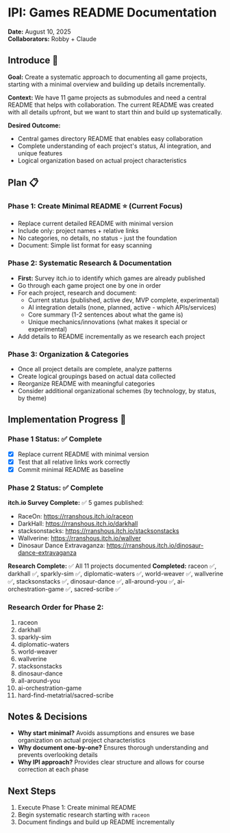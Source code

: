 # IPI: Games README Documentation

**Date:** August 10, 2025  
**Collaborators:** Robby + Claude  

## Introduce 🎯

**Goal:** Create a systematic approach to documenting all game projects, starting with a minimal overview and building up details incrementally.

**Context:** We have 11 game projects as submodules and need a central README that helps with collaboration. The current README was created with all details upfront, but we want to start thin and build up systematically.

**Desired Outcome:** 
- Central games directory README that enables easy collaboration
- Complete understanding of each project's status, AI integration, and unique features
- Logical organization based on actual project characteristics

## Plan 📋

### Phase 1: Create Minimal README ⭐ (Current Focus)
- Replace current detailed README with minimal version
- Include only: project names + relative links  
- No categories, no details, no status - just the foundation
- Document: Simple list format for easy scanning

### Phase 2: Systematic Research & Documentation
- **First:** Survey itch.io to identify which games are already published
- Go through each game project one by one in order
- For each project, research and document:
  - Current status (published, active dev, MVP complete, experimental)
  - AI integration details (none, planned, active - which APIs/services)
  - Core summary (1-2 sentences about what the game is)
  - Unique mechanics/innovations (what makes it special or experimental)
- Add details to README incrementally as we research each project

### Phase 3: Organization & Categories  
- Once all project details are complete, analyze patterns
- Create logical groupings based on actual data collected
- Reorganize README with meaningful categories
- Consider additional organizational schemes (by technology, by status, by theme)

## Implementation Progress 🚀

### Phase 1 Status: ✅ Complete
- [x] Replace current README with minimal version
- [x] Test that all relative links work correctly
- [x] Commit minimal README as baseline

### Phase 2 Status: ✅ Complete
**itch.io Survey Complete:** ✅ 5 games published:
- RaceOn: https://rranshous.itch.io/raceon
- DarkHall: https://rranshous.itch.io/darkhall
- stacksonstacks: https://rranshous.itch.io/stacksonstacks
- Wallverine: https://rranshous.itch.io/wallver
- Dinosaur Dance Extravaganza: https://rranshous.itch.io/dinosaur-dance-extravaganza

**Research Complete:** ✅ All 11 projects documented
**Completed:** raceon ✅, darkhall ✅, sparkly-sim ✅, diplomatic-waters ✅, world-weaver ✅, wallverine ✅, stacksonstacks ✅, dinosaur-dance ✅, all-around-you ✅, ai-orchestration-game ✅, sacred-scribe ✅

### Research Order for Phase 2:
1. raceon
2. darkhall  
3. sparkly-sim
4. diplomatic-waters
5. world-weaver
6. wallverine
7. stacksonstacks
8. dinosaur-dance
9. all-around-you
10. ai-orchestration-game
11. hard-find-metatrial/sacred-scribe

## Notes & Decisions

- **Why start minimal?** Avoids assumptions and ensures we base organization on actual project characteristics
- **Why document one-by-one?** Ensures thorough understanding and prevents overlooking details
- **Why IPI approach?** Provides clear structure and allows for course correction at each phase

## Next Steps

1. Execute Phase 1: Create minimal README
2. Begin systematic research starting with `raceon`
3. Document findings and build up README incrementally
